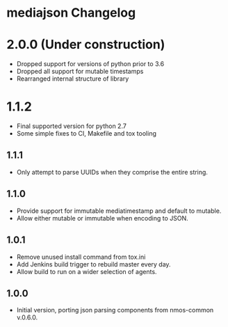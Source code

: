 # mediajson Changelog

# 2.0.0 (Under construction)
- Dropped support for versions of python prior to 3.6
- Dropped all support for mutable timestamps
- Rearranged internal structure of library

# 1.1.2
- Final supported version for python 2.7
- Some simple fixes to CI, Makefile and tox tooling

## 1.1.1
- Only attempt to parse UUIDs when they comprise the entire string.

## 1.1.0
- Provide support for immutable mediatimestamp and default to mutable.
- Allow either mutable or immutable when encoding to JSON.

## 1.0.1
- Remove unused install command from tox.ini
- Add Jenkins build trigger to rebuild master every day.
- Allow build to run on a wider selection of agents.

## 1.0.0
- Initial version, porting json parsing components from nmos-common v.0.6.0.